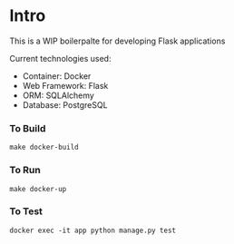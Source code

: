 #  Intro

This is a WIP boilerpalte for developing Flask applications

Current technologies used:

- Container: Docker
- Web Framework: Flask
- ORM: SQLAlchemy
- Database: PostgreSQL


### To Build
```
make docker-build
```

### To Run
```
make docker-up
```

### To Test
```
docker exec -it app python manage.py test
```
